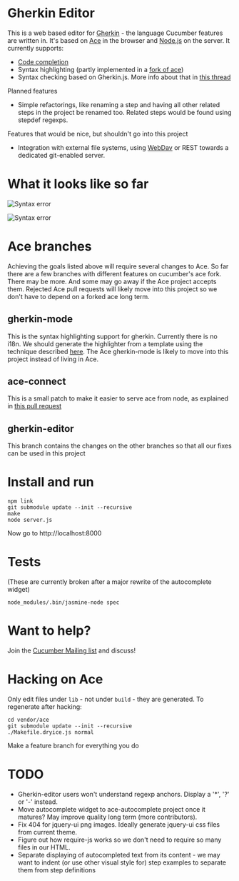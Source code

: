 # Gherkin Editor

This is a web based editor for [Gherkin](https://github.com/cucumber/gherkin) - the language Cucumber features are written in. It's based on [Ace](http://ace.ajax.org/) in the browser and [Node.js](http://nodejs.org/) on the server. It currently supports:

* [Code completion](https://github.com/cucumber/gherkin/wiki/Code-Completion)
* Syntax highlighting (partly implemented in a [fork of ace](https://github.com/cucumber/ace))
* Syntax checking based on Gherkin.js. More info about that in [this thread](http://groups.google.com/group/cukes/browse_thread/thread/5a883a548c424398/95abc53b00683480)

Planned features
* Simple refactorings, like renaming a step and having all other related steps in the project be renamed too. Related steps would be found using stepdef regexps.

Features that would be nice, but shouldn't go into this project
* Integration with external file systems, using [WebDav](https://github.com/mikedeboer/jsdav) or REST towards a dedicated git-enabled server.

# What it looks like so far

![Syntax error](https://github.com/cucumber/gherkin-editor/raw/master/public/images/screenshots/autocomplete.png "The editor is suggesting steps")

![Syntax error](https://github.com/cucumber/gherkin-editor/raw/master/public/images/screenshots/syntax_error.png "The editor has detected a syntax error")

# Ace branches

Achieving the goals listed above will require several changes to Ace. So far there are a few branches with different features on cucumber's ace fork. There may be more. And some may go away if the Ace project accepts them. Rejected Ace pull requests will likely move into this project so we don't have to depend on a forked ace long term.

## gherkin-mode

This is the syntax highlighting support for gherkin. Currently there is no i18n. We should generate the highlighter from a template using the technique described [here](https://github.com/cucumber/gherkin/wiki/Tool-Support). The Ace gherkin-mode is likely to move into this project instead of living in Ace.

## ace-connect

This is a small patch to make it easier to serve ace from node, as explained in [this pull request](https://github.com/ajaxorg/ace/pull/217)

## gherkin-editor

This branch contains the changes on the other branches so that all our fixes can be used in this project

# Install and run

    npm link
    git submodule update --init --recursive
    make
    node server.js

Now go to http://localhost:8000

# Tests
(These are currently broken after a major rewrite of the autocomplete widget)

    node_modules/.bin/jasmine-node spec

# Want to help?

Join the [Cucumber Mailing list](http://groups.google.com/group/cukes) and discuss!

# Hacking on Ace

Only edit files under `lib` - not under `build` - they are generated. To regenerate after hacking: 

    cd vendor/ace
    git submodule update --init --recursive
    ./Makefile.dryice.js normal

Make a feature branch for everything you do

# TODO

* Gherkin-editor users won't understand regexp anchors. Display a '*', '?' or '-' instead.
* Move autocomplete widget to ace-autocomplete project once it matures? May improve quality long term (more contributors).
* Fix 404 for jquery-ui png images. Ideally generate jquery-ui css files from current theme.
* Figure out how require-js works so we don't need to require so many files in our HTML.
* Separate displaying of autocompleted text from its content - we may
  want to indent (or use other visual style for) step examples to separate them from step definitions
